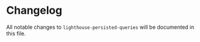 # Changelog

All notable changes to `lighthouse-persisted-queries` will be documented in this file.

